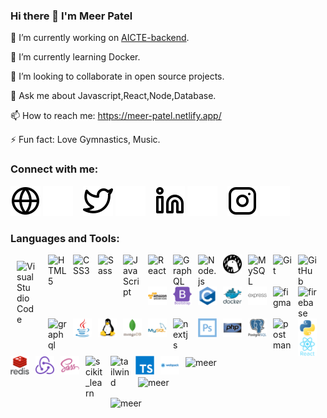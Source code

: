 ### Hi there 👋 I'm Meer Patel

🔭 I’m currently working on
[AICTE-backend](https://github.com/meer1616/AICTE-backend).

🌱 I’m currently learning Docker.

👯 I’m looking to collaborate in open source projects.

💬 Ask me about Javascript,React,Node,Database.

📫 How to reach me: https://meer-patel.netlify.app/

⚡ Fun fact: Love Gymnastics, Music.

### Connect with me:

[![website](./img/globe-light.svg)](https://meer-patel.netlify.app#gh-light-mode-only)
[![website](./img/globe-dark.svg)](https://meer-patel.netlify.app#gh-dark-mode-only)
&nbsp;&nbsp;
[![website](./img/twitter-light.svg)](https://twitter.com/patel_meer#gh-light-mode-only)
[![website](./img/twitter-dark.svg)](https://twitter.com/patel_meer#gh-dark-mode-only)
&nbsp;&nbsp;
[![website](./img/linkedin-light.svg)](https://www.linkedin.com/in/meer-patel#gh-light-mode-only)
[![website](./img/linkedin-dark.svg)](https://www.linkedin.com/in/meer-patel#gh-dark-mode-only)
&nbsp;&nbsp;
[![website](./img/instagram-light.svg)](https://www.instagram.com/meer__patel#gh-light-mode-only)
[![website](./img/instagram-dark.svg)](https://www.instagram.com/meer__patel#gh-dark-mode-only)

### Languages and Tools:

<img align="left" alt="Visual Studio Code" width="30px"
    src="https://cdn.jsdelivr.net/gh/devicons/devicon/icons/vscode/vscode-original.svg"
    style="padding-right:10px;margin:10px;" />
<img align="left" alt="HTML5" width="30px"
    src="https://cdn.jsdelivr.net/gh/devicons/devicon/icons/html5/html5-original.svg"
    style="padding-right:10px;" />
<img align="left" alt="CSS3" width="30px"
    src="https://cdn.jsdelivr.net/gh/devicons/devicon/icons/css3/css3-original.svg"
    style="padding-right:10px;" />
<img align="left" alt="Sass" width="30px"
    src="https://cdn.jsdelivr.net/gh/devicons/devicon/icons/sass/sass-original.svg"
    style="padding-right:10px;" />
<img align="left" alt="JavaScript" width="30px"
    src="https://cdn.jsdelivr.net/gh/devicons/devicon/icons/javascript/javascript-original.svg"
    style="padding-right:10px;" />
<img align="left" alt="React" width="30px"
    src="https://cdn.jsdelivr.net/gh/devicons/devicon/icons/react/react-original.svg"
    style="padding-right:10px;" />
<img align="left" alt="GraphQL" width="30px"
    src="https://cdn.jsdelivr.net/gh/devicons/devicon/icons/graphql/graphql-plain.svg"
    style="padding-right:10px;" />
<img align="left" alt="Node.js" width="30px"
    src="https://cdn.jsdelivr.net/gh/devicons/devicon/icons/nodejs/nodejs-original.svg"
    style="padding-right:10px;" />
<img align="left" alt="Deno" width="30px"
    src="./img/deno-light.svg"
    style="padding-right:10px;" />

<img align="left" alt="MySQL" width="30px"
    src="https://cdn.jsdelivr.net/gh/devicons/devicon/icons/mysql/mysql-original.svg"
    style="padding-right:10px;" />
<img align="left" alt="Git" width="30px"
    src="https://cdn.jsdelivr.net/gh/devicons/devicon/icons/git/git-original.svg"
    style="padding-right:10px;" />
<img align="left" alt="GitHub" width="30px"
    src="https://user-images.githubusercontent.com/3369400/139447912-e0f43f33-6d9f-45f8-be46-2df5bbc91289.png"
    style="padding-right:10px;" />

<img align="left"
    src="https://raw.githubusercontent.com/devicons/devicon/master/icons/amazonwebservices/amazonwebservices-original-wordmark.svg"
    alt="aws" width="30px" style="padding-right:10px;" />

<img align="left"
    src="https://raw.githubusercontent.com/devicons/devicon/master/icons/bootstrap/bootstrap-plain-wordmark.svg"
    alt="bootstrap" width="30px"
    style="padding-right:10px;" />

<img align="left"
    src="https://raw.githubusercontent.com/devicons/devicon/master/icons/c/c-original.svg"
    alt="c" width="30px" style="padding-right:10px;" />

<img align="left"
    src="https://raw.githubusercontent.com/devicons/devicon/master/icons/docker/docker-original-wordmark.svg"
    alt="docker" width="30px" style="padding-right:10px;" />
<img align="left"
    src="https://raw.githubusercontent.com/devicons/devicon/master/icons/express/express-original-wordmark.svg"
    alt="express" width="30px"
    style="padding-right:10px;" />
<img align="left"
    src="https://www.vectorlogo.zone/logos/figma/figma-icon.svg"
    alt="figma" width="30px" style="padding-right:10px;" />
<img align="left"
    src="https://www.vectorlogo.zone/logos/firebase/firebase-icon.svg"
    alt="firebase" width="30px"
    style="padding-right:10px;" />
<img align="left"
    src="https://www.vectorlogo.zone/logos/graphql/graphql-icon.svg"
    alt="graphql" width="30px"
    style="padding-right:10px;" />

<img align="left"
    src="https://raw.githubusercontent.com/devicons/devicon/master/icons/java/java-original.svg"
    alt="java" width="30px" style="padding-right:10px;" />
<img align="left"
    src="https://raw.githubusercontent.com/devicons/devicon/master/icons/linux/linux-original.svg"
    alt="linux" width="30px" style="padding-right:10px;" />
<img align="left"
    src="https://raw.githubusercontent.com/devicons/devicon/master/icons/mongodb/mongodb-original-wordmark.svg"
    alt="mongodb" width="30px"
    style="padding-right:10px;" />
<img align="left"
    src="https://raw.githubusercontent.com/devicons/devicon/master/icons/mysql/mysql-original-wordmark.svg"
    alt="mysql" width="30px" style="padding-right:10px;" />
<img align="left"
    src="https://cdn.worldvectorlogo.com/logos/nextjs-3.svg"
    alt="nextjs" width="30px" style="padding-right:10px;" />

<img align="left"
    src="https://raw.githubusercontent.com/devicons/devicon/master/icons/photoshop/photoshop-line.svg"
    alt="photoshop" width="30px"
    style="padding-right:10px;" />
<img align="left"
    src="https://raw.githubusercontent.com/devicons/devicon/master/icons/php/php-original.svg"
    alt="php" width="30px" style="padding-right:10px;" />
<img align="left"
    src="https://raw.githubusercontent.com/devicons/devicon/master/icons/postgresql/postgresql-original-wordmark.svg"
    alt="postgresql" width="30px"
    style="padding-right:10px;" />
<img align="left"
    src="https://www.vectorlogo.zone/logos/getpostman/getpostman-icon.svg"
    alt="postman" width="30px"
    style="padding-right:10px;" />
<img align="left"
    src="https://raw.githubusercontent.com/devicons/devicon/master/icons/python/python-original.svg"
    alt="python" width="30px" style="padding-right:10px;" />
<img align="left"
    src="https://raw.githubusercontent.com/devicons/devicon/master/icons/react/react-original-wordmark.svg"
    alt="react" width="30px" style="padding-right:10px;" />
<img align="left"
    src="https://raw.githubusercontent.com/devicons/devicon/master/icons/redis/redis-original-wordmark.svg"
    alt="redis" width="30px" style="padding-right:10px;" />
<img align="left"
    src="https://raw.githubusercontent.com/devicons/devicon/master/icons/redux/redux-original.svg"
    alt="redux" width="30px" style="padding-right:10px;" />
<img align="left"
    src="https://raw.githubusercontent.com/devicons/devicon/master/icons/sass/sass-original.svg"
    alt="sass" width="30px" style="padding-right:10px;" />
<img align="left"
    src="https://upload.wikimedia.org/wikipedia/commons/0/05/Scikit_learn_logo_small.svg"
    alt="scikit_learn" width="30px"
    style="padding-right:10px;" />
<img align="left"
    src="https://www.vectorlogo.zone/logos/tailwindcss/tailwindcss-icon.svg"
    alt="tailwind" width="30px"
    style="padding-right:10px;" />
<img align="left"
    src="https://raw.githubusercontent.com/devicons/devicon/master/icons/typescript/typescript-original.svg"
    alt="typescript" width="30px"
    style="padding-right:10px;" />
<img align="left"
    src="https://raw.githubusercontent.com/devicons/devicon/d00d0969292a6569d45b06d3f350f463a0107b0d/icons/webpack/webpack-original-wordmark.svg"
    alt="webpack" width="30px"
    style="padding-right:10px;" />

<br />
<br />
<br />

<p><img align="center"
        src="https://github-readme-stats.vercel.app/api/top-langs?username=meer1616&show_icons=true&locale=en&layout=compact"
        alt="meer" /></p>

<p>&nbsp;<img align="center"
        src="https://github-readme-stats.vercel.app/api?username=meer1616&show_icons=true&locale=en"
        alt="meer" /></p>

<p><img align="center"
        src="https://github-readme-streak-stats.herokuapp.com/?user=meer1616&"
        alt="meer" /></p>
<!-- **meer1616/meer1616** is a ✨ _special_ ✨ repository because its `README.md` (this file) appears on your GitHub profile.

Here are some ideas to get you started:

- 🔭 I’m currently working on
- 🌱 I’m currently learning ...
- 👯 I’m looking to collaborate on ...
- 🤔 I’m looking for help with ...
- 💬 Ask me about ...
- 📫 How to reach me: ...
- 😄 Pronouns: ...
- ⚡ Fun fact: ... -->
